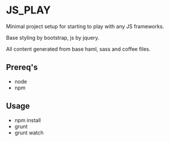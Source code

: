 JS_PLAY
=======

Minimal project setup for starting to play with any JS frameworks.

Base styling by bootstrap, js by jquery.

All content generated from base haml, sass and coffee files.

Prereq's
--------
* node
* npm

Usage
-----
* npm install
* grunt
* grunt watch
